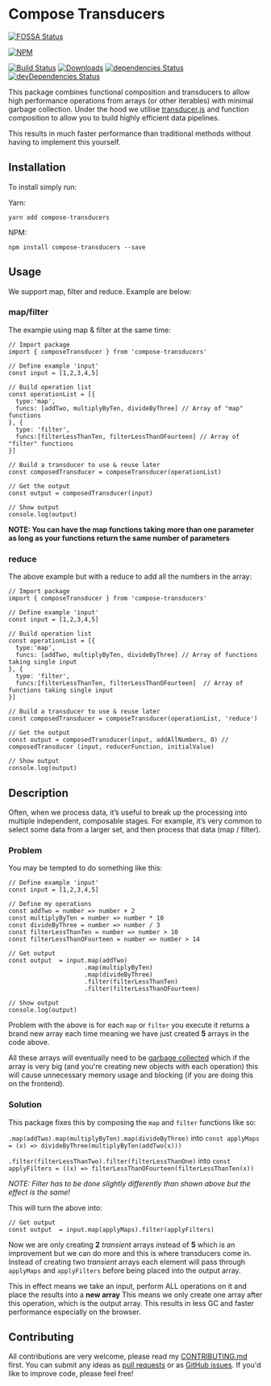 # Compose Transducers

[![FOSSA Status](https://app.fossa.io/api/projects/git%2Bgithub.com%2Fdaviemakz%2Fcompose-transducers.svg?type=shield)](https://app.fossa.io/projects/git%2Bgithub.com%2Fdaviemakz%2Fcompose-transducers?ref=badge_shield)

[![NPM](https://nodei.co/npm/compose-transducers.png?compact=true)](https://www.npmjs.com/package/compose-transducers)

[![Build Status](https://travis-ci.org/daviemakz/compose-transducers.svg?branch=master)](https://travis-ci.org/daviemakz/compose-transducers)
[![Downloads](https://img.shields.io/npm/dm/compose-transducers.svg)](https://www.npmjs.com/package/compose-transducers)
[![dependencies Status](https://david-dm.org/daviemakz/compose-transducers/status.svg)](https://david-dm.org/daviemakz/compose-transducers)
[![devDependencies Status](https://david-dm.org/daviemakz/compose-transducers/dev-status.svg)](https://david-dm.org/daviemakz/compose-transducers?type=dev)

This package combines functional composition and transducers to allow high performance operations from arrays (or other iterables) with minimal garbage collection. Under the hood we utilise [transducer.js](https://github.com/cognitect-labs/transducers-js) and function composition to allow you to build highly efficient data pipelines.

This results in much faster performance than traditional methods without having to implement this yourself.

## Installation

To install simply run:

Yarn:

```
yarn add compose-transducers
```

NPM:

```
npm install compose-transducers --save
```


## Usage

We support map, filter and reduce. Example are below:

### map/filter

The example using map & filter at the same time:

```
// Import package
import { composeTransducer } from 'compose-transducers'

// Define example 'input'
const input = [1,2,3,4,5]

// Build operation list
const operationList = [{
  type:'map',
  funcs: [addTwo, multiplyByTen, divideByThree] // Array of "map" functions
}, {
  type: 'filter',
  funcs:[filterLessThanTen, filterLessThanOFourteen] // Array of "filter" functions
}]

// Build a transducer to use & reuse later
const composedTransducer = composeTransducer(operationList)

// Get the output
const output = composedTransducer(input)

// Show output
console.log(output)
```

**NOTE: You can have the map functions taking more than one parameter as long as your functions return the same number of parameters** 

### reduce

The above example but with a reduce to add all the numbers in the array:

```
// Import package
import { composeTransducer } from 'compose-transducers'

// Define example 'input'
const input = [1,2,3,4,5]

// Build operation list
const operationList = [{
  type:'map',
  funcs: [addTwo, multiplyByTen, divideByThree] // Array of functions taking single input
}, {
  type: 'filter',
  funcs:[filterLessThanTen, filterLessThanOFourteen]  // Array of functions taking single input
}]

// Build a transducer to use & reuse later
const composedTransducer = composeTransducer(operationList, 'reduce')

// Get the output
const output = composedTransducer(input, addAllNumbers, 0) // composedTransducer (input, reducerFunction, initialValue)

// Show output
console.log(output)
```

## Description

Often, when we process data, it’s useful to break up the processing into multiple independent, composable stages. For example, it’s very common to select some data from a larger set, and then process that data (map / filter).

### Problem

You may be tempted to do something like this:

```
// Define example 'input'
const input = [1,2,3,4,5]

// Define my operations
const addTwo = number => number + 2
const multiplyByTen = number => number * 10
const divideByThree = number => number / 3
const filterLessThanTen = number => number > 10
const filterLessThanOFourteen = number => number > 14

// Get output
const output  = input.map(addTwo)
                     .map(multiplyByTen)
                     .map(divideByThree)
                     .filter(filterLessThanTen)
                     .filter(filterLessThanOFourteen)

// Show output
console.log(output)
```

Problem with the above is for each `map` or `filter` you execute it returns a brand new array each time meaning we have just created **5** arrays in the code above.

All these arrays will eventually need to be [garbage collected](https://javascript.info/garbage-collection) which if the array is very big (and you're creating new objects with each operation) this will cause unnecessary memory usage and blocking (if you are doing this on the frontend).

### Solution

This package fixes this by composing the `map` and `filter` functions like so:

`.map(addTwo).map(multiplyByTen).map(divideByThree)` into `const applyMaps = (x) => divideByThree(multiplyByTen(addTwo(x)))`

`.filter(filterLessThanTwo).filter(filterLessThanOne)` into `const applyFilters = ((x) => filterLessThanOFourteen(filterLessThanTen(x))`

_NOTE: Filter has to be done slightly differently than shown above but the effect is the same!_

This will turn the above into:

```
// Get output
const output  = input.map(applyMaps).filter(applyFilters)
```

Now we are only creating **2** _transient_ arrays instead of **5** which is an improvement but we can do more and this is where transducers come in. Instead of creating two _transient_ arrays each element will pass through `applyMaps` and `applyFilters` before being placed into the output array.

This in effect means we take an input, perform ALL operations on it and place the results into a **new array** This means we only create one array after this operation, which is the output array. This results in less GC and faster performance especially on the browser.

## Contributing

All contributions are very welcome, please read my [CONTRIBUTING.md](https://github.com/daviemakz/compose-transducers/blob/master/CONTRIBUTING.md) first. You can submit any ideas as [pull requests](https://github.com/daviemakz/compose-transducers/pulls) or as [GitHub issues](https://github.com/daviemakz/compose-transducers/issues). If you'd like to improve code, please feel free!
